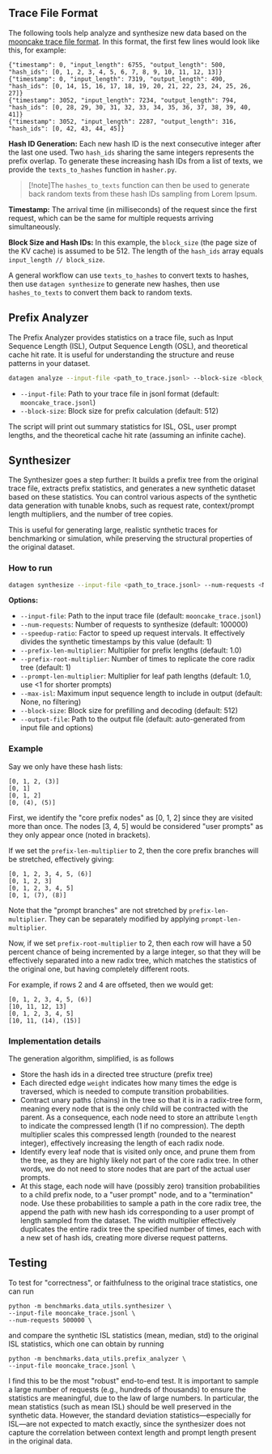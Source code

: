 <!-- # SPDX-FileCopyrightText: Copyright (c) 2025 NVIDIA CORPORATION & AFFILIATES. All rights reserved.
# SPDX-License-Identifier: Apache-2.0
#
# Licensed under the Apache License, Version 2.0 (the "License");
# you may not use this file except in compliance with the License.
# You may obtain a copy of the License at
#
# http://www.apache.org/licenses/LICENSE-2.0
#
# Unless required by applicable law or agreed to in writing, software
# distributed under the License is distributed on an "AS IS" BASIS,
# WITHOUT WARRANTIES OR CONDITIONS OF ANY KIND, either express or implied.
# See the License for the specific language governing permissions and
# limitations under the License. -->

## Trace File Format

The following tools help analyze and synthesize new data based on the [mooncake trace file format](https://github.com/kvcache-ai/Mooncake/blob/d21da178bae8db9651cf18a76824c084145fc725/mooncake_trace.jsonl). In this format, the first few lines would look like this, for example:

```
{"timestamp": 0, "input_length": 6755, "output_length": 500, "hash_ids": [0, 1, 2, 3, 4, 5, 6, 7, 8, 9, 10, 11, 12, 13]}
{"timestamp": 0, "input_length": 7319, "output_length": 490, "hash_ids": [0, 14, 15, 16, 17, 18, 19, 20, 21, 22, 23, 24, 25, 26, 27]}
{"timestamp": 3052, "input_length": 7234, "output_length": 794, "hash_ids": [0, 28, 29, 30, 31, 32, 33, 34, 35, 36, 37, 38, 39, 40, 41]}
{"timestamp": 3052, "input_length": 2287, "output_length": 316, "hash_ids": [0, 42, 43, 44, 45]}
```

**Hash ID Generation:** Each new hash ID is the next consecutive integer after the last one used. Two `hash_ids` sharing the same integers represents the prefix overlap. To generate these increasing hash IDs from a list of texts, we provide the `texts_to_hashes` function in `hasher.py`.

> [!note]The `hashes_to_texts` function can then be used to generate back random texts from these hash IDs sampling from Lorem Ipsum.

**Timestamp:** The arrival time (in milliseconds) of the request since the first request, which can be the same for multiple requests arriving simultaneously.

**Block Size and Hash IDs:** In this example, the `block_size` (the page size of the KV cache) is assumed to be 512. The length of the `hash_ids` array equals `input_length // block_size`.

A general workflow can use `texts_to_hashes` to convert texts to hashes, then use `datagen synthesize` to generate new hashes, then use `hashes_to_texts` to convert them back to random texts.

## Prefix Analyzer

The Prefix Analyzer provides statistics on a trace file, such as Input Sequence Length (ISL), Output Sequence Length (OSL), and theoretical cache hit rate.
It is useful for understanding the structure and reuse patterns in your dataset.

```bash
datagen analyze --input-file <path_to_trace.jsonl> --block-size <block_size>
```

- `--input-file`: Path to your trace file in jsonl format (default: `mooncake_trace.jsonl`)
- `--block-size`: Block size for prefix calculation (default: 512)

The script will print out summary statistics for ISL, OSL, user prompt lengths, and the theoretical cache hit rate (assuming an infinite cache).

## Synthesizer

The Synthesizer goes a step further:
It builds a prefix tree from the original trace file, extracts prefix statistics, and generates a new synthetic dataset based on these statistics.
You can control various aspects of the synthetic data generation with tunable knobs, such as request rate, context/prompt length multipliers, and the number of tree copies.

This is useful for generating large, realistic synthetic traces for benchmarking or simulation, while preserving the structural properties of the original dataset.

### How to run

```bash
datagen synthesize --input-file <path_to_trace.jsonl> --num-requests <N> [other options...]
```

**Options:**
- `--input-file`: Path to the input trace file (default: `mooncake_trace.jsonl`)
- `--num-requests`: Number of requests to synthesize (default: 100000)
- `--speedup-ratio`: Factor to speed up request intervals. It effectively divides the synthetic timestamps by this value (default: 1)
- `--prefix-len-multiplier`: Multiplier for prefix lengths (default: 1.0)
- `--prefix-root-multiplier`: Number of times to replicate the core radix tree (default: 1)
- `--prompt-len-multiplier`: Multiplier for leaf path lengths (default: 1.0, use <1 for shorter prompts)
- `--max-isl`: Maximum input sequence length to include in output (default: None, no filtering)
- `--block-size`: Block size for prefilling and decoding (default: 512)
- `--output-file`: Path to the output file (default: auto-generated from input file and options)

### Example

Say we only have these hash lists:

```
[0, 1, 2, (3)]
[0, 1]
[0, 1, 2]
[0, (4), (5)]
```

First, we identify the "core prefix nodes" as [0, 1, 2] since they are visited more than once. The nodes [3, 4, 5] would be considered "user prompts" as they only appear once (noted in brackets).

If we set the `prefix-len-multiplier` to 2, then the core prefix branches will be stretched, effectively giving:

```
[0, 1, 2, 3, 4, 5, (6)]
[0, 1, 2, 3]
[0, 1, 2, 3, 4, 5]
[0, 1, (7), (8)]
```


Note that the "prompt branches" are not stretched by `prefix-len-multiplier`. They can be separately modified by applying `prompt-len-multiplier`.

Now, if we set `prefix-root-multiplier` to 2, then each row will have a 50 percent chance of being incremented by a large integer, so that they will be effectively separated into a new radix tree, which matches the statistics of the original one, but having completely different roots.

For example, if rows 2 and 4 are offseted, then we would get:

```
[0, 1, 2, 3, 4, 5, (6)]
[10, 11, 12, 13]
[0, 1, 2, 3, 4, 5]
[10, 11, (14), (15)]
```

### Implementation details

The generation algorithm, simplified, is as follows

- Store the hash ids in a directed tree structure (prefix tree)
- Each directed edge `weight` indicates how many times the edge is traversed, which is needed to compute transition probabilities.
- Contract unary paths (chains) in the tree so that it is in a radix-tree form, meaning every node that is the only child will be contracted with the parent. As a consequence, each node need to store an attribute `length` to indicate the compressed length (1 if no compression). The depth multiplier scales this compressed length (rounded to the nearest integer), effectively increasing the length of each radix node.
- Identify every leaf node that is visited only once, and prune them from the tree, as they are highly likely not part of the core radix tree. In other words, we do not need to store nodes that are part of the actual user prompts.
- At this stage, each node will have (possibly zero) transition probabilities to a child prefix node, to a "user prompt" node, and to a "termination" node. Use these probabilities to sample a path in the core radix tree, the append the path with new hash ids corresponding to a user prompt of length sampled from the dataset. The width multiplier effectively duplicates the entire radix tree the specified number of times, each with a new set of hash ids, creating more diverse request patterns.

## Testing

To test for "correctness", or faithfulness to the original trace statistics, one can run
```
python -m benchmarks.data_utils.synthesizer \
--input-file mooncake_trace.jsonl \
--num-requests 500000 \
```
and compare the synthetic ISL statistics (mean, median, std) to the original ISL statistics, which one can obtain by running
```
python -m benchmarks.data_utils.prefix_analyzer \
--input-file mooncake_trace.jsonl \
```
I find this to be the most "robust" end-to-end test. It is important to sample a large number of requests (e.g., hundreds of thousands) to ensure the statistics are meaningful, due to the law of large numbers. In particular, the mean statistics (such as mean ISL) should be well preserved in the synthetic data. However, the standard deviation statistics—especially for ISL—are not expected to match exactly, since the synthesizer does not capture the correlation between context length and prompt length present in the original data.
